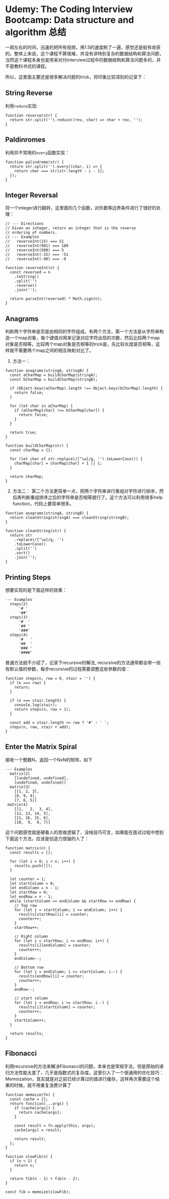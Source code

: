 # Udemy: The Coding Interview Bootcamp: Data structure and algorithm 总结
 一周左右的时间，迅速的把所有视频，用1.5的速度刷了一遍，感觉还是挺有收获的。整体上来说，这个课程不算很难，并没有讲特别复杂的数据结构和算法问题，当然这个课程本身也是用来对付interview过程中的数据结构和算法问题多的，并不是教科书式的课程。

所以，这里面主要还是很多解决问题的trick，将印象比较深刻的记录下：

## String Reverse

利用`reduce`实现:

```
function reverse(str) {
  return str.split('').reduce((rev, char) => char + rev, '');
}
```
## Paldinromes
利用并不常用的`every`函数实现：
```
function palindrome(str) {
  return str.split('').every((char, i) => {
    return char === str[str.length - i - 1];
  });
}
```
## Integer Reversal
将一个integer进行翻转，这里面的几个函数，对负数等边界条件进行了很好的处理：
```
// --- Directions
// Given an integer, return an integer that is the reverse
// ordering of numbers.
// --- Examples
//   reverseInt(15) === 51
//   reverseInt(981) === 189
//   reverseInt(500) === 5
//   reverseInt(-15) === -51
//   reverseInt(-90) === -9

function reverseInt(n) {
  const reversed = n
    .toString()
    .split('')
    .reverse()
    .join('');

  return parseInt(reversed) * Math.sign(n);
}
```
## Anagrams
判断两个字符串是否是由相同的字符组成。有两个方法，第一个方法是从字符串构造一个map对象，每个键值对用来记录对应字符出现的次数，然后比较两个map对象是否相等。比较两个map对象是否相等的trick是，先比较长度是否相等，这样就不需要两个map之间的相互映射对比了。<br> 
1. 方法一：
```
function anagrams(stringA, stringB) {
  const aCharMap = buildCharMap(stringA);
  const bCharMap = buildCharMap(stringB);

  if (Object.keys(aCharMap).length !== Object.keys(bCharMap).length) {
    return false;
  }

  for (let char in aCharMap) {
    if (aCharMap[char] !== bCharMap[char]) {
      return false;
    }
  }

  return true;
}

function buildCharMap(str) {
  const charMap = {};

  for (let char of str.replace(/[^\w]/g, '').toLowerCase()) {
    charMap[char] = charMap[char] + 1 || 1;
  }

  return charMap;
}
```
2. 方法二：
第二个方法更简单一点，把两个字符串进行重组对字符进行排序，然后再判断重组排序之后的字符串是否相等就行了。这个方法可以利用很多help function，代码上要简单很多。
```
function anagrams(stringA, stringB) {
  return cleanString(stringA) === cleanString(stringB);
}

function cleanString(str) {
  return str
    .replace(/[^\w]/g, '')
    .toLowerCase()
    .split('')
    .sort()
    .join('');
}
```
## Printing Steps
想要实现的是下面这样的效果：
```
--- Examples
  steps(2)
      '# '
      '##'
  steps(3)
      '#  '
      '## '
      '###'
  steps(4)
      '#   '
      '##  '
      '### '
      '####'
```
普通方法就不介绍了，记录下recursive的解法, recursive的方法通常都会带一些有默认值的参数，每步recursive的过程需要调整这些参数的值：
```
function steps(n, row = 0, stair = '') {
  if (n === row) {
    return;
  }

  if (n === stair.length) {
    console.log(stair);
    return steps(n, row + 1);
  }

  const add = stair.length <= row ? '#' : ' ';
  steps(n, row, stair + add);
}
```

## Enter the Matrix Spiral
接收一个整数N，返回一个NxN的矩阵，如下
```
--- Examples
  matrix(2)
    [[undefined, undefined],
    [undefined, undefined]]
  matrix(3)
    [[1, 2, 3],
    [8, 9, 4],
    [7, 6, 5]]
 matrix(4)
    [[1,   2,  3, 4],
    [12, 13, 14, 5],
    [11, 16, 15, 6],
    [10,  9,  8, 7]]
```
这个问题感觉就是硬看人的思维逻辑了，没啥技巧可言，如果能在面试过程中想到下面这个方法，应该是创造力很强的人了：
```
function matrix(n) {
  const results = [];

  for (let i = 0; i < n; i++) {
    results.push([]);
  }

  let counter = 1;
  let startColumn = 0;
  let endColumn = n - 1;
  let startRow = 0;
  let endRow = n - 1;
  while (startColumn <= endColumn && startRow <= endRow) {
    // Top row
    for (let i = startColumn; i <= endColumn; i++) {
      results[startRow][i] = counter;
      counter++;
    }
    startRow++;

    // Right column
    for (let i = startRow; i <= endRow; i++) {
      results[i][endColumn] = counter;
      counter++;
    }
    endColumn--;

    // Bottom row
    for (let i = endColumn; i >= startColumn; i--) {
      results[endRow][i] = counter;
      counter++;
    }
    endRow--;

    // start column
    for (let i = endRow; i >= startRow; i--) {
      results[i][startColumn] = counter;
      counter++;
    }
    startColumn++;
  }

  return results;
}
```
## Fibonacci
利用recursive的方法来解决Fibonacci的问题，本来也是常规手法，但是原始的递归方法性能太差了，几乎是指数式的复杂度。这里引入了一个很通用的优化技巧：Memoization，其实就是对之前已经计算过的值进行缓存，这样再次需要这个结果的时候，就不用重复浪费计算了
```
function memoize(fn) {
  const cache = {};
  return function(...args) {
    if (cache[args]) {
      return cache[args];
    }

    const result = fn.apply(this, args);
    cache[args] = result;

    return result;
  };
}

function slowFib(n) {
  if (n < 2) {
    return n;
  }

  return fib(n - 1) + fib(n - 2);
}

const fib = memoize(slowFib);
```
